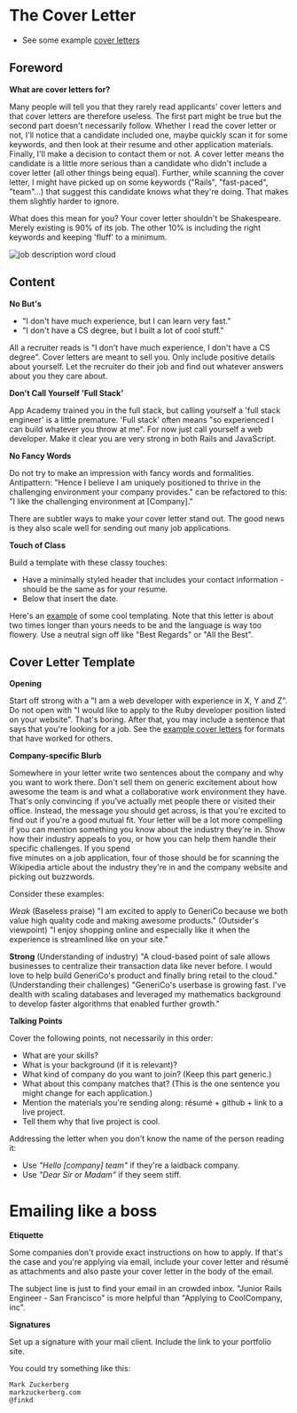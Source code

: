 # The Cover Letter

* See some example [cover letters][cover letters]

[cover letters]: https://github.com/appacademy/job-search-curriculum/blob/master/self-presentation/cover_letter_examples.md


## Foreword

**What are cover letters for?**

Many people will tell you that they rarely read applicants' cover letters and
that cover letters are therefore useless. The first part might be true but the
second part doesn't necessarily follow. Whether I read the cover letter or not,
I'll notice that a candidate included one, maybe quickly scan it for some
keywords, and then look at their resume and other application materials.
Finally, I'll make a decision to contact them or not. A cover letter means
the candidate is a little more serious than a candidate who didn't include a
cover letter (all other things being equal). Further, while scanning the cover
letter, I might have picked up on some keywords ("Rails", "fast-paced",
"team"...) that suggest this candidate knows what they're doing. That makes them
slightly harder to ignore.

What does this mean for you? Your cover letter shouldn't be Shakespeare. Merely
existing is 90% of its job. The other 10% is including the right keywords and keeping 'fluff' to a minimum.

![job description word cloud](http://i.imgur.com/c6yT77k.png)

## Content

**No But's**

* "I don't have much experience, but I can learn very fast."
* "I don't have a CS degree, but I built a lot of cool stuff."

All a recruiter reads is "I don't have much experience, I don't have a CS
degree". Cover letters are meant to sell you. Only include positive details
about yourself. Let the recruiter do their job and find out whatever answers
about you they care about.

**Don't Call Yourself 'Full Stack'**

App Academy trained you in the full stack, but calling yourself a 'full stack
engineer' is a little premature. 'Full stack' often means "so experienced I can
build whatever you throw at me". For now just call yourself a web developer.
Make it clear you are very strong in both Rails and JavaScript.

**No Fancy Words**

Do not try to make an impression with fancy words and formalities. Antipattern:
"Hence I believe I am uniquely positioned to thrive in the challenging
environment your company provides." can be refactored to this: "I like the challenging environment at [Company]."

There are subtler ways to make your cover letter stand out. The good news is
they also scale well for sending out many job applications.

**Touch of Class**

Build a template with these classy touches:

* Have a minimally styled header that includes your contact information - should be the same as for your resume.
* Below that insert the date.

Here's an [example][example-cover-letter] of some cool templating. Note that
this letter is about two times longer than yours needs to be and the language
is way too flowery. Use a neutral sign off like "Best Regards" or "All the
Best".

[example-cover-letter]: http://www.eliteresumewriting.com/images/Sales%20Sample%20Cover%20Letter.jpg


## Cover Letter Template

**Opening**

Start off strong with a "I am a web developer with experience in X, Y and Z". Do not open with "I would like to apply to the Ruby developer position listed on your website". That's boring.  After that, you may include a sentence that says that you're looking for a job.  See the [example cover letters][cover letters] for formats that have worked for others.  

**Company-specific Blurb**

Somewhere in your letter write two sentences about the company and why you want
to work there. Don't sell them on generic excitement about how awesome the team
is and what a collaborative work environment they have. That's only convincing
if you've actually met people there or visited their office. Instead, the message 
you should get across, is that you're excited to find out if you're a good mutual 
fit. Your letter will be a lot more compelling if you can mention something you 
know about the industry they're in. Show how their industry appeals to you, or how you can help them handle their specific challenges.  If you spend  
five minutes on a job application, four of those should be for scanning the 
Wikipedia article about the industry they're in and the company website and 
picking out buzzwords.

Consider these examples:

*Weak*
(Baseless praise) "I am excited to apply to GeneriCo because we both value high quality code and making awesome products."
(Outsider's viewpoint) "I enjoy shopping online and especially like it when the experience is streamlined like on your site."
    
**Strong**
(Understanding of industry) "A cloud-based point of sale allows businesses to centralize their transaction data like never before.  I would love to help build GeneriCo's product and finally bring retail to the cloud."
(Understanding their challenges) "GeneriCo's userbase is growing fast.  I've dealth with scaling databases and leveraged my mathematics background to develop faster algorithms that enabled further growth."

**Talking Points**

Cover the following points, not necessarily in this order:

* What are your skills?
* What is your background (if it is relevant)?
* What kind of company do you want to join? (Keep this part generic.)
* What about this company matches that? (This is the one sentence you might
  change for each application.)
* Mention the materials you're sending along: résumé + github + link to a live
  project.
* Tell them why that live project is cool.


Addressing the letter when you don't know the name of the person reading it:

* Use *"Hello [company] team"* if they're a laidback company.
* Use *"Dear Sir or Madam"* if they seem stiff.

# Emailing like a boss

**Etiquette**

Some companies don't provide exact instructions on how to apply. If that's the
case and you're applying via email, include your cover letter and résumé as
attachments and also paste your cover letter in the body of the email.

The subject line is just to find your email in an crowded inbox. "Junior Rails
Engineer - San Francisco" is more helpful than "Applying to CoolCompany, inc".

**Signatures**

Set up a signature with your mail client. Include the link to your portfolio site.

You could try something like this:
    
    Mark Zuckerberg
    markzuckerberg.com
    @finkd
